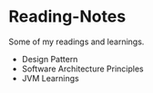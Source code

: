 # Reading-Notes
Some of my readings and learnings.
*  Design Pattern
*  Software Architecture Principles
*  JVM Learnings
